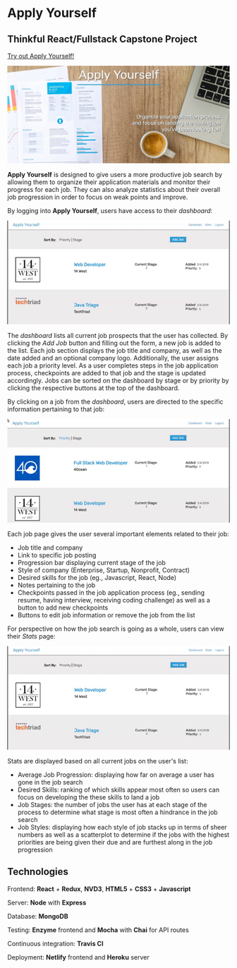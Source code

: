 # Apply Yourself

## Thinkful React/Fullstack Capstone Project

[Try out Apply Yourself!](https://apply-yourself.netlify.com/ "Apply Yourself")

![alt text](https://github.com/DevDigression/apply-yourself-client/blob/master/src/img/Apply%20Yourself%20Intro.jpg "Apply Yourself - Organize your application process and focus on landing the coding job you've been looking for!")

**Apply Yourself** is designed to give users a more productive job search by allowing them to organize their application materials and monitor their progress for each job. They can also analyze statistics about their overall job progression in order to focus on weak points and improve.

By logging into **Apply Yourself**, users have access to their *dashboard*:

![alt text](https://github.com/DevDigression/apply-yourself-client/blob/master/src/img/Apply%20Yourself%20Dashboard.gif "Apply Yourself Dashboard")

The *dashboard* lists all current job prospects that the user has collected. By clicking the *Add Job* button and filling out the form, a new job is added to the list. Each job section displays the job title and company, as well as the date added and an optional company logo. Additionally, the user assigns each job a priority level. As a user completes steps in the job application process, checkpoints are added to that job and the stage is updated accordingly. Jobs can be sorted on the dashboard by stage or by priority by clicking the respective buttons at the top of the dashboard. 

By clicking on a job from the *dashboard*, users are directed to the specific information pertaining to that job:

![alt text](https://github.com/DevDigression/apply-yourself-client/blob/master/src/img/Apply%20Yourself%20Single%20Job.gif "Apply Yourself Single Job")

Each job page gives the user several important elements related to their job:
 - Job title and company
 - Link to specific job posting
 - Progression bar displaying current stage of the job
 - Style of company (Enterprise, Startup, Nonprofit, Contract)
 - Desired skills for the job (eg., Javascript, React, Node)
 - Notes pertaining to the job
 - Checkpoints passed in the job application process (eg., sending resume, having interview, receiving coding challenge) as well as a button to add new checkpoints
 - Buttons to edit job information or remove the job from the list 

For perspective on how the job search is going as a whole, users can view their *Stats* page:

![alt text](https://github.com/DevDigression/apply-yourself-client/blob/master/src/img/Apply%20Yourself%20Stats.gif "Apply Yourself Stats")

Stats are displayed based on all current jobs on the user's list:
 - Average Job Progression: displaying how far on average a user has gone in the job search
 - Desired Skills: ranking of which skills appear most often so users can focus on developing the these skills to land a job 
 - Job Stages: the number of jobs the user has at each stage of the process to determine what stage is most often a hindrance in the job search
 - Job Styles: displaying how each style of job stacks up in terms of sheer numbers as well as a scatterplot to determine if the jobs with the highest priorities are being given their due and are furthest along in the job progression

## Technologies

Frontend: **React** + **Redux**, **NVD3**, **HTML5** + **CSS3** + **Javascript**

Server: **Node** with **Express**

Database: **MongoDB** 

Testing: **Enzyme** frontend and **Mocha** with **Chai** for API routes

Continuous integration: **Travis CI**  

Deployment: **Netlify** frontend and **Heroku** server
